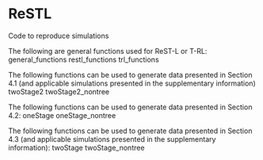# ReSTL
Code to reproduce simulations

The following are general functions used for ReST-L or T-RL:
general_functions
restl_functions
trl_functions

The following functions can be used to generate data presented in Section 4.1 (and applicable simulations presented in the supplementary information)
twoStage2
twoStage2_nontree

The following functions can be used to generate data presented in Section 4.2:
oneStage
oneStage_nontree

The following functions can be used to generate data presented in Section 4.3 (and applicable simulations presented in the supplementary information):
twoStage
twoStage_nontree
